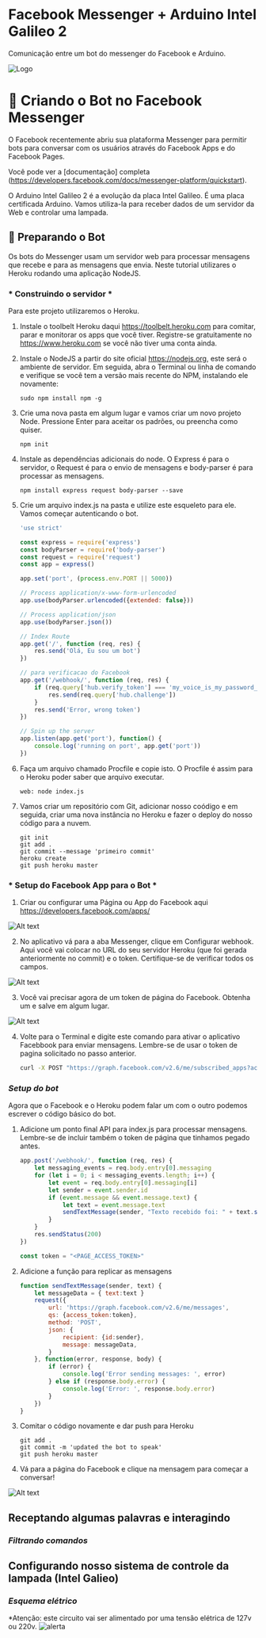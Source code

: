 # Facebook Messenger + Arduino Intel Galileo 2 
Comunicação entre um bot do messenger do Facebook e Arduino.

![Logo](https://raw.githubusercontent.com/ezefranca/ezefranca.github.io/master/img/facebook-chatbot-galileo.png)

# 🤖 Criando o Bot no Facebook Messenger

O Facebook recentemente abriu sua plataforma Messenger para permitir bots para conversar com os usuários através do Facebook Apps e do Facebook Pages.

Você pode ver a [documentação] completa (https://developers.facebook.com/docs/messenger-platform/quickstart).

O Arduino Intel Galileo 2 é a evolução da placa Intel Galileo. É uma placa certificada Arduino. Vamos utiliza-la para receber dados de um servidor da Web e controlar uma lampada.  

## 🙌 Preparando o Bot

Os bots do Messenger usam um servidor web para processar mensagens que recebe e para as mensagens que envia. Neste tutorial utilizares o Heroku rodando uma aplicação NodeJS. 

### * Construindo o servidor *

Para este projeto utilizaremos o Heroku.  

1. Instale o toolbelt Heroku daqui https://toolbelt.heroku.com para comitar, parar e monitorar os apps que você tiver. Registre-se gratuitamente no https://www.heroku.com se você não tiver uma conta ainda.

2. Instale o NodeJS a partir do site oficial https://nodejs.org, este será o ambiente de servidor. Em seguida, abra o Terminal ou linha de comando e verifique se você tem a versão mais recente do NPM, instalando ele novamente:

    ```
    sudo npm install npm -g
    ```

3. Crie uma nova pasta em algum lugar e vamos criar um novo projeto Node. Pressione Enter para aceitar os padrões, ou preencha como quiser. 

    ```
    npm init
    ```

4. Instale as dependências adicionais do node. O Express é para o servidor, o Request é para o envio de mensagens e body-parser é para processar as mensagens.

    ```
    npm install express request body-parser --save
    ```

5. Crie um arquivo index.js na pasta e utilize este esqueleto para ele. Vamos começar autenticando o bot.

    ```javascript
    'use strict'
    
    const express = require('express')
    const bodyParser = require('body-parser')
    const request = require('request')
    const app = express()

    app.set('port', (process.env.PORT || 5000))

    // Process application/x-www-form-urlencoded
    app.use(bodyParser.urlencoded({extended: false}))

    // Process application/json
    app.use(bodyParser.json())

    // Index Route
    app.get('/', function (req, res) {
    	res.send('Olá, Eu sou um bot')
    })

    // para verificacao do Facebook
    app.get('/webhook/', function (req, res) {
    	if (req.query['hub.verify_token'] === 'my_voice_is_my_password_verify_me') {
    		res.send(req.query['hub.challenge'])
    	}
    	res.send('Error, wrong token')
    })

    // Spin up the server
    app.listen(app.get('port'), function() {
    	console.log('running on port', app.get('port'))
    })
    ```

6. Faça um arquivo chamado Procfile e copie isto. O Procfile é assim para o Heroku poder saber que arquivo executar.

    ```
    web: node index.js
    ```

7. Vamos criar um repositório com Git, adicionar nosso coódigo e em seguida, criar uma nova instância no Heroku e fazer o deploy do nosso código para a nuvem.

    ```
    git init
    git add .
    git commit --message 'primeiro commit'
    heroku create
    git push heroku master
    ```

### * Setup do Facebook App para o Bot *

1. Criar ou configurar uma Página ou App do Facebook aqui https://developers.facebook.com/apps/

 ![Alt text](https://github.com/TechThings/messenger-bot-tutorial/raw/master/demo/shot1.jpg)

2. No aplicativo vá para a aba Messenger, clique em Configurar webhook. Aqui você vai colocar no URL do seu servidor Heroku (que foi gerada anteriormente no commit) e o token. Certifique-se de verificar todos os campos.

![Alt text](https://github.com/TechThings/messenger-bot-tutorial/raw/master/demo/shot3.jpg)

3. Você vai precisar agora de um token de página do Facebook. Obtenha um e salve em algum lugar.

 ![Alt text](https://github.com/TechThings/messenger-bot-tutorial/raw/master/demo/shot2.jpg)

4. Volte para o Terminal e digite este comando para ativar o aplicativo Facebbook para enviar mensagens. Lembre-se de usar o token de pagina solicitado no passo anterior.

    ```bash
    curl -X POST "https://graph.facebook.com/v2.6/me/subscribed_apps?access_token=<PAGE_ACCESS_TOKEN>"
    ```

### *Setup do bot*

Agora que o Facebook e o Heroku podem falar um com o outro podemos escrever o código básico do bot.

1. Adicione um ponto final API para index.js para processar mensagens. Lembre-se de incluir também o token de página que tinhamos pegado antes.

    ```javascript
    app.post('/webhook/', function (req, res) {
	    let messaging_events = req.body.entry[0].messaging
	    for (let i = 0; i < messaging_events.length; i++) {
		    let event = req.body.entry[0].messaging[i]
		    let sender = event.sender.id
		    if (event.message && event.message.text) {
			    let text = event.message.text
			    sendTextMessage(sender, "Texto recebido foi: " + text.substring(0, 200))
		    }
	    }
	    res.sendStatus(200)
    })

    const token = "<PAGE_ACCESS_TOKEN>"
    ```
2. Adicione a função para replicar as mensagens

    ```javascript
    function sendTextMessage(sender, text) {
	    let messageData = { text:text }
	    request({
		    url: 'https://graph.facebook.com/v2.6/me/messages',
		    qs: {access_token:token},
		    method: 'POST',
    		json: {
			    recipient: {id:sender},
    			message: messageData,
    		}
    	}, function(error, response, body) {
    		if (error) {
			    console.log('Error sending messages: ', error)
    		} else if (response.body.error) {
			    console.log('Error: ', response.body.error)
		    }
	    })
    }
    ```

4. Comitar o código novamente e dar push para Heroku

    ```
    git add .
    git commit -m 'updated the bot to speak'
    git push heroku master
    ```

5. Vá para a página do Facebook e clique na mensagem para começar a conversar!

![Alt text](https://github.com/TechThings/messenger-bot-tutorial/raw/master/demo/shot4.jpg)

## Receptando algumas palavras e interagindo

### *Filtrando comandos*

## Configurando nosso sistema de controle da lampada (Intel Galieo) 

### *Esquema elétrico* 

*Atenção: este circuito vai ser alimentado por uma tensão elétrica de 127v ou 220v.
![alerta](http://static.webarcondicionado.com.br/blog/uploads/2014/10/439893-choque-elétrico-300x256.jpg)
